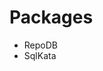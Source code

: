 


# Packages

<!-- - EF Core     -->
<!-- - Dapper      -->
<!-- - ADO.NET: skipped after a few methods: too cumbersome     -->
<!-- - linq2db    : Skipped after a few methods: same downsides as EF Core, but used less often. -->
<!-- - NHibernate  -->
<!-- - PetaPoco: skipped: ChatGPT was failing    -->
- RepoDB     
- SqlKata    